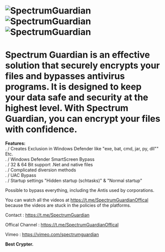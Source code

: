 
<body>
    <div class="center">
        <h1>
      <img src="https://i.imgur.com/ZrWzX25.png" alt="SpectrumGuardian">
      <img src="https://i.ibb.co/PgV4GwT/Encryption.png" alt="SpectrumGuardian">
      <img src="https://i.ibb.co/GHpWxwj/Spectrum.png" alt="SpectrumGuardian"></h1>
    </div>
<h1 tabindex="-1" class="heading-element" dir="auto">Spectrum Guardian is an effective solution that securely encrypts your files and bypasses antivirus programs. It is designed to keep your data safe and security at the highest level. With Spectrum Guardian, you can encrypt your files with confidence.</h1>

<strong>Features:</strong><br>
. / Creates Exclusion in Windows Defender like "exe, bat, cmd,  jar, py, dll"" Etc.<br>
. / Windows Defender SmartScreen Bypass<br>
. / 32 & 64 Bit support .Net and native files<br>
. / Complicated diversion methods<br>
. / UAC Bypass<br>
. / Startup settings "Hidden startup (schtasks)" & "Normal startup"<br>

Possible to bypass everything, including the Antis used by corporations.<br>

You can watch all the videos at https://t.me/SpectrumGuardianOffical because the videos are stuck in the policies of the platforms.<br>

   <p dir="auto">Contact : <a href="https://t.me/SpectrumGuardian" rel="nofollow">https://t.me/SpectrumGuardian</a></p>
   <p dir="auto">Offical Channel : <a href="https://t.me/SpectrumGuardianOffical" rel="nofollow">https://t.me/SpectrumGuardianOffical</a></p>
   <p dir="auto">Vimeo : <a href="https://vimeo.com/spectrumguardian" rel="nofollow">https://vimeo.com/spectrumguardian</a></p>

<strong>Best Crypter.</strong>
